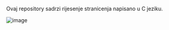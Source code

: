 Ovaj repository sadrzi rijesenje stranicenja napisano u C jeziku.

![image](https://github.com/user-attachments/assets/53bc33b0-1dcc-49bb-be92-621629da6365)
